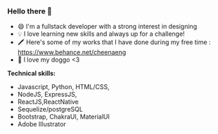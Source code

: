 ### Hello there 👋

<!--
**cheenaeng/cheenaeng** is a ✨ _special_ ✨ repository because its `README.md` (this file) appears on your GitHub profile.

Here are some ideas to get you started:

-->
- 😄 I'm a fullstack developer with a strong interest in designing 
- 💡 I love learning new skills and always up for a challenge! 
- 🖍️ Here's some of my works that I have done during my free time : https://www.behance.net/cheenaeng
- 🐶 I love my doggo <3 

**Technical skills:**
- Javascript, Python, HTML/CSS,
- NodeJS, ExpressJS,
- ReactJS,ReactNative 
- Sequelize/postgreSQL
- Bootstrap, ChakraUI, MaterialUI
- Adobe Illustrator 
